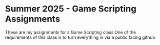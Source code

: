 # Summer 2025 - Game Scripting Assignments

These are my assignments for a Game Scripting class
One of the requirements of this class is to turn everything in via a public facing github